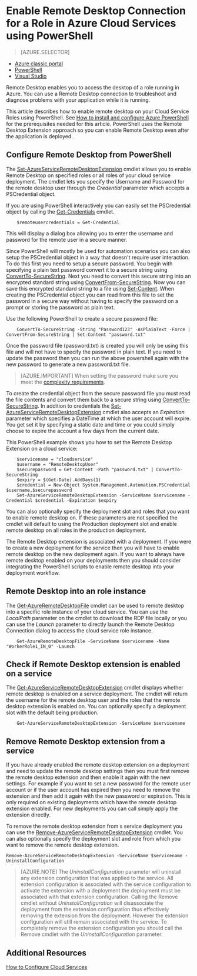 <properties 
pageTitle="Enable Remote Desktop Connection for a Role in Azure Cloud Services using PowerShell" 
description="How to configure your azure cloud service application using PowerShell to allow remote desktop connections" 
services="cloud-services" 
documentationCenter="" 
authors="sbtron" 
manager="timlt" 
editor=""/>
<tags 
ms.service="cloud-services" 
ms.workload="tbd" 
ms.tgt_pltfrm="na" 
ms.devlang="na" 
ms.topic="article" 
ms.date="01/19/2016" 
ms.author="saurabh"/>

# Enable Remote Desktop Connection for a Role in Azure Cloud Services using PowerShell

>[AZURE.SELECTOR]
- [Azure classic portal](cloud-services-role-enable-remote-desktop.md)
- [PowerShell](cloud-services-role-enable-remote-desktop-powershell.md)
- [Visual Studio](../vs-azure-tools-remote-desktop-roles.md)


Remote Desktop enables you to access the desktop of a role running in Azure. You can use a Remote Desktop connection to troubleshoot and diagnose problems with your application while it is running. 

This article describes how to enable remote desktop on your Cloud Service Roles using PowerShell. See [How to install and configure Azure PowerShell](../powershell-install-configure.md) for the prerequisites needed for this article. PowerShell uses the Remote Desktop Extension approach so you can enable Remote Desktop even after the application is deployed. 


## Configure Remote Desktop from PowerShell

The [Set-AzureServiceRemoteDesktopExtension](https://msdn.microsoft.com/library/azure/dn495117.aspx) cmdlet allows you to enable Remote Desktop on specified roles or all roles of your cloud service deployment. The cmdlet lets you specify the Username and Password for the remote desktop user through the *Credential* parameter which accepts a PSCredential object.

If you are using PowerShell interactively you can easily set the PSCredential object by calling the [Get-Credentials](https://technet.microsoft.com/library/hh849815.aspx) cmdlet. 

```
	$remoteusercredentials = Get-Credential
```

This will display a dialog box allowing you to enter the username and password for the remote user in a secure manner. 

Since PowerShell will mostly be used for automation scenarios you can also setup the PSCredential object in a way that doesn't require user interaction. To do this first you need to setup a secure password. You begin with specifying a plain text password convert it to a secure string using [ConvertTo-SecureString](https://technet.microsoft.com/library/hh849818.aspx). Next you need to convert this secure string into an encrypted standard string using [ConvertFrom-SecureString](https://technet.microsoft.com/library/hh849814.aspx). Now you can save this encrypted standard string to a file using [Set-Content](https://technet.microsoft.com/library/ee176959.aspx). When creating the PSCredential object you can read from this file to set the password in a secure way without having to specify the password on a prompt or storing the password as plain text. 

Use the following PowerShell to create a secure password file:  

```
	ConvertTo-SecureString -String "Password123" -AsPlainText -Force | ConvertFrom-SecureString | Set-Content "password.txt"
``` 

Once the password file (password.txt) is created you will only be using this file and will not have to specify the password in plain text. If you need to update the password then you can run the above powershell again with the new password to generate a new password.txt file. 

>[AZURE.IMPORTANT] When setting the password make sure you meet the [complexity requirements](https://technet.microsoft.com/library/cc786468.aspx). 

To create the credential object from the secure password file you must read the file contents and convert them back to a secure string using [ConvertTo-SecureString](https://technet.microsoft.com/library/hh849818.aspx). In addition to credentials the [Set-AzureServiceRemoteDesktopExtension](https://msdn.microsoft.com/library/azure/dn495117.aspx) cmdlet also accepts an *Expiration* parameter which specifies a DateTime at which the user account will expire. You get set it by specifying a static date and time or you could simply choose to expire the account a few days from the current date.

This PowerShell example shows you how to set the Remote Desktop Extension on a cloud service:   

```
	$servicename = "cloudservice"
	$username = "RemoteDesktopUser"
	$securepassword = Get-Content -Path "password.txt" | ConvertTo-SecureString
	$expiry = $(Get-Date).AddDays(1)
	$credential = New-Object System.Management.Automation.PSCredential $username,$securepassword
	Set-AzureServiceRemoteDesktopExtension -ServiceName $servicename -Credential $credential -Expiration $expiry 
```
You can also optionally specify the deployment slot and roles that you want to enable remote desktop on. If these parameters are not specified the cmdlet will default to using the Production deployment slot and enable remote desktop on all roles in the production deployment. 

The Remote Desktop extension is associated with a deployment. If you were to create a new deployment for the service then you will have to enable remote desktop on the new deployment again. If you want to always have remote desktop enabled on your deployments then you should consider integrating the PowerShell scripts to enable remote desktop into your deployment workflow.


## Remote Desktop into an role instance
The [Get-AzureRemoteDesktopFile](https://msdn.microsoft.com/library/azure/dn495261.aspx) cmdlet can be used to remote desktop into a specific role instance of your cloud service. You can use the *LocalPath* parameter on the cmdlet to download the RDP file locally or you can use the *Launch* parameter to directly launch the Remote Desktop Connection dialog to access the cloud service role instance.

```
	Get-AzureRemoteDesktopFile -ServiceName $servicename -Name "WorkerRole1_IN_0" -Launch
```


## Check if Remote Desktop extension is enabled on a service 
The [Get-AzureServiceRemoteDesktopExtension](https://msdn.microsoft.com/library/azure/dn495261.aspx) cmdlet displays whether remote desktop is enabled on a service deployment. The cmdlet will return the username for the remote desktop user and the roles that the remote desktop extension is enabled on. You can optionally specify a deployment slot with the default being production.

```
	Get-AzureServiceRemoteDesktopExtension -ServiceName $servicename
```

## Remove Remote Desktop extension from a service 
If you have already enabled the remote desktop extension on a deployment and need to update the remote desktop settings then you must first remove the remote desktop extension and then enable it again with the new settings. For example if you want to set a new password for the remote user account or if the user account has expired then you need to remove the extension and then add it again with the new password or expiration. This is only required on existing deployments which have the remote desktop extension enabled. For new deployments you can call simply apply the extension directly.

To remove the remote desktop extension from s service deployment you can use the [Remove-AzureServiceRemoteDesktopExtension](https://msdn.microsoft.com/library/azure/dn495280.aspx) cmdlet. You can also optionally specify the deployment slot and role from which you want to remove the remote desktop extension. 

```
Remove-AzureServiceRemoteDesktopExtension -ServiceName $servicename -UninstallConfiguration

```  

>[AZURE.NOTE] The *UninstallConfiguration* parameter will uninstall any extension configuration that was applied to the service. All extension configuration is associated with the service configuration to activate the extension with a deployment the deployment must be associated with that extension configuration. Calling the Remove cmdlet without *UninstallConfiguration* will disassociate the deployment from the extension configuration thus effectively removing the extension from the deployment. However the extension configuration will still remain associated with the service. To completely remove the extension configuration you should call the Remove cmdlet with the *UninstallConfiguration* parameter. 



## Additional Resources

[How to Configure Cloud Services](cloud-services-how-to-configure.md)

